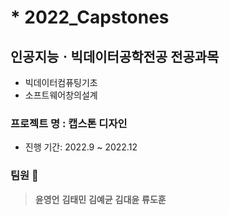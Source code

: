 # * 2022_Capstones
## 인공지능ㆍ빅데이터공학전공 전공과목
- 빅데이터컴퓨팅기초
- 소프트웨어창의설계

### 프로젝트 명 : 캡스톤 디자인 
- 진행 기간: 2022.9 ~ 2022.12

### 팀원 :two_men_holding_hands:
> **윤영언**
> **김태민**
> **김예균**
> **김대윤**
> **류도훈**
